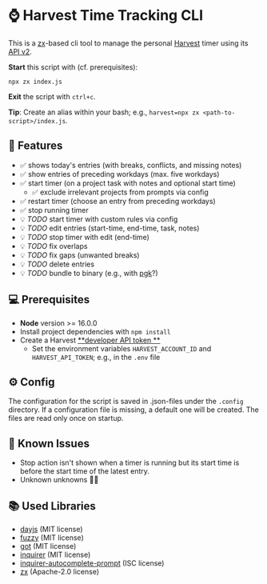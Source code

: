 # ⌚ Harvest Time Tracking CLI

This is a [zx](https://github.com/google/zx)-based cli tool to manage the
personal [Harvest](https://harvestapp.com) timer using
its [API v2](https://help.getharvest.com/api-v2/).

**Start** this script with (cf. prerequisites):

```
npx zx index.js
```

**Exit** the script with `ctrl+c`.

**Tip**: Create an alias within your bash; e.g., `harvest=npx zx <path-to-script>/index.js`.

## 🎨 Features

- ✅ shows today's entries (with breaks, conflicts, and missing notes)
- ✅ show entries of preceding workdays (max. five workdays)
- ✅ start timer (on a project task with notes and optional start time)
  - ✅ exclude irrelevant projects from prompts via config
- ✅ restart timer (choose an entry from preceding workdays)
- ✅ stop running timer
- 💡 _TODO_ start timer with custom rules via config
- 💡 _TODO_ edit entries (start-time, end-time, task, notes)
- 💡 _TODO_ stop timer with edit (end-time)
- 💡 _TODO_ fix overlaps
- 💡 _TODO_ fix gaps (unwanted breaks)
- 💡 _TODO_ delete entries
- 💡 _TODO_ bundle to binary (e.g., with [pgk](https://github.com/vercel/pkg)?)

## 💻 Prerequisites

- **Node** version >= 16.0.0
- Install project dependencies with `npm install`
- Create a Harvest [**developer API token
  **](https://help.getharvest.com/api-v2/authentication-api/authentication/authentication/)
    - Set the environment variables `HARVEST_ACCOUNT_ID` and `HARVEST_API_TOKEN`;
      e.g., in the `.env` file

## ⚙ Config

The configuration for the script is saved in .json-files under the `.config` directory. 
If a configuration file is missing, a default one will be created. The files are read only once on startup.

## 🐛 Known Issues

- Stop action isn't shown when a timer is running but its start time is before the start time of the latest entry. 
- Unknown unknowns 🤷‍♂️

## 📚 Used Libraries

* [dayjs](https://github.com/iamkun/dayjs/) (MIT license)
* [fuzzy](https://github.com/mattyork/fuzzy) (MIT license)
* [got](https://github.com/sindresorhus/got) (MIT license)
* [inquirer](https://github.com/SBoudrias/Inquirer.js) (MIT license)
* [inquirer-autocomplete-prompt](https://github.com/mokkabonna/inquirer-autocomplete-prompt) (ISC
  license)
* [zx](https://github.com/google/zx) (Apache-2.0 license)
